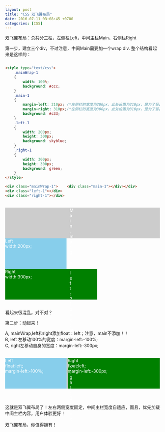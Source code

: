 ```yaml
---
layout: post
title: "CSS 双飞翼布局"
date: 2016-07-11 03:08:45 +0700
categories: [CSS]
---
```





双飞翼布局：总共分三栏，左侧栏Left，中间主栏Main，右侧栏Right

第一步，建立三个div，不过注意，中间Main需要加一个wrap div. 整个结构看起来是这样的：


```html

<style type="text/css">
	.mainWrap-1
	{
		width: 100%;
		background: #ccc;
	}
	.main-1
	{
		margin-left: 210px; /*左侧栏的宽度为200px，此处设置为210px，是为了留出10px的间隔*/
		margin-right: 310px;/*左侧栏的宽度为300px，此处设置为310px，是为了留出10px的间隔*/
		background: #c33;
	}
	.left-1
	{
		width: 200px;
		height: 300px;
		background: skyblue;
	}
	.right-1
	{
		width: 300px;
		height: 300px;
		background: green;
	}
</style>

<div class="mainWrap-1">	<div class="main-1"></div></div>   
<div class="left-1"></div>
<div class="right-1"></div>

```


<br>
<style type="text/css">
	.mainWrap-1
	{
		width: 100%;
		background: #ccc;
	}
	.main-1
	{
		margin-left: 210px; /*左侧栏的宽度为200px，此处设置为210px，是为了留出10px的间隔*/
		margin-right: 310px;/*左侧栏的宽度为300px，此处设置为310px，是为了留出10px的间隔*/
		background: #c33;
		height: 100px;
		color: #fff;
	}
	.left-1
	{
		width: 200px;
		height: 100px;
		background: skyblue;
		color: #fff;
	}
	.right-1
	{
		width: 300px;
		height: 100px;
		background: green;
		color: #fff;
	}

	.clearFloat
	{
		clear: both;
	}
</style>

<div class="mainWrap-1">	<div class="main-1">Main,<br>margin-left:210px; <br>margin-right:310px;</div></div>   
<div class="left-1">Left <br>width:200px;</div>
<div class="right-1">Right <br> width:300px;</div>

<div class="clearFloat"></div>

<br>

看起来很混乱，对不对？
<br>

第二步：动起来！

A, mainWrap,left和right添加float：left；注意，main不添加！！<br>
B, left 左移动100%的宽度：margin-left:-100%;<br>
C, right左移动自身的宽度：margin-left:-300px;

<br>

<style type="text/css">
	.mainWrap-2
	{
		width: 100%;
		background: #ccc;
		float: left;
		margin-bottom: 50px;
	}
	.main-2
	{
		margin-left: 210px; /*左侧栏的宽度为200px，此处设置为210px，是为了留出10px的间隔*/
		margin-right: 310px;/*左侧栏的宽度为300px，此处设置为310px，是为了留出10px的间隔*/
		background: #c33;
		height: 100px;
		color: #fff;
	}
	.left-2
	{
		width: 200px;
		height: 100px;
		background: skyblue;
		color: #fff;float: left;
		margin-left: -100%;
		
	}
	.right-2
	{
		width: 300px;
		height: 100px;
		background: green;
		color: #fff;
		float: left;
		margin-left: -300px;
	}

</style>

<div class="mainWrap-2"><div class="main-2">Main</div></div>   
<div class="left-2">Left  <br>float:left; <br> margin-left:-100%;</div>
<div class="right-2">Right <br> float:left; <br>margin-left:-300px;</div>

<br>

这就是双飞翼布局了！左右两侧宽度固定，中间主栏宽度自适应，而且，优先加载中间主栏内容，用户体验更好！
<br><br>双飞翼布局，你值得拥有！
























